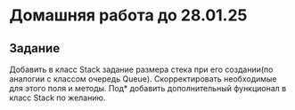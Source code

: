 # Домашняя работа до 28.01.25
## Задание
Добавить в класс Stack задание размера стека при его создании(по аналогии с классом очередь Queue). Скорректировать необходимые для этого поля и методы. Под* добавить дополнительный функционал в класс Stack по желанию.